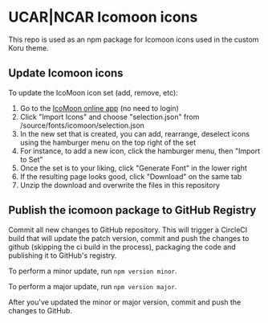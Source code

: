 # UCAR|NCAR Icomoon icons
This repo is used as an npm package for Icomoon icons used in the custom Koru theme.

## Update Icomoon icons
To update the IcoMoon icon set (add, remove, etc):
 1. Go to the [IcoMoon online app](https://icomoon.io/app/#/select) (no need to login)
 2. Click "Import Icons" and choose "selection.json" from /source/fonts/icomoon/selection.json
 3. In the new set that is created, you can add, rearrange, deselect icons using the hamburger menu on the top right of the set
 4. For instance, to add a new icon, click the hamburger menu, then "Import to Set"
 5. Once the set is to your liking, click "Generate Font" in the lower right
 6. If the resulting page looks good, click "Download" on the same tab
 7. Unzip the download and overwrite the files in this repository

## Publish the icomoon package to GitHub Registry
Commit all new changes to GitHub repository. This will trigger a CircleCI build that will update the patch version, commit and push the changes to github (skipping the ci build in the process), packaging the code and publishing it to GitHub's registry.

To perform a minor update, run `npm version minor`.

To perform a major update, run `npm version major`.

After you've updated the minor or major version, commit and push the changes to GitHub.
